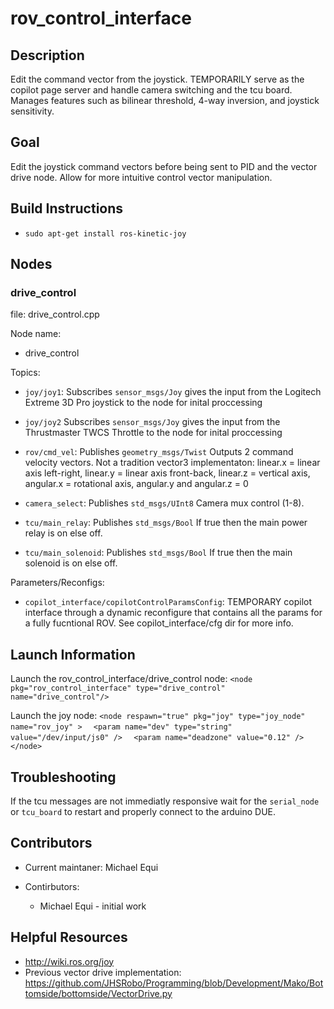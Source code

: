 # rov_control_interface

## Description

Edit the command vector from the joystick. TEMPORARILY serve as the copilot page server and handle camera switching and the tcu board. Manages features such as bilinear threshold, 4-way inversion, and joystick sensitivity.

## Goal

Edit the joystick command vectors before being sent to PID and the vector drive node. Allow for more intuitive control vector manipulation.

## Build Instructions

* `sudo apt-get install ros-kinetic-joy`

## Nodes

### drive_control

file: drive_control.cpp

Node name:
* drive_control

Topics:

* `joy/joy1`:
  Subscribes `sensor_msgs/Joy` gives the input from the Logitech Extreme 3D Pro joystick to the node for inital proccessing

* `joy/joy2`
  Subscribes `sensor_msgs/Joy` gives the input from the Thrustmaster TWCS Throttle to the node for inital proccessing 

* `rov/cmd_vel`:
  Publishes `geometry_msgs/Twist` Outputs 2 command velocity vectors. Not a tradition vector3 implementaton: linear.x = linear axis left-right, linear.y = linear axis front-back, linear.z = vertical axis, angular.x = rotational axis, angular.y and angular.z = 0

* `camera_select`:
  Publishes `std_msgs/UInt8` Camera mux control (1-8).

* `tcu/main_relay`:
  Publishes `std_msgs/Bool` If true then the main power relay is on else off.

* `tcu/main_solenoid`:
  Publishes `std_msgs/Bool` If true then the main solenoid is on else off.

Parameters/Reconfigs:
*  `copilot_interface/copilotControlParamsConfig`: TEMPORARY copilot interface through a dynamic reconfigure that contains all the params for a fully fucntional ROV. See copilot_interface/cfg dir for more info.


## Launch Information
Launch the rov_control_interface/drive_control node:
`<node pkg="rov_control_interface" type="drive_control" name="drive_control"/>`

Launch the joy node:
`<node respawn="true" pkg="joy" type="joy_node" name="rov_joy" >`
`  <param name="dev" type="string" value="/dev/input/js0" />`
`  <param name="deadzone" value="0.12" />`
`</node>`

## Troubleshooting

If the tcu messages are not immediatly responsive wait for the `serial_node` or `tcu_board` to restart and properly connect to the arduino DUE.

## Contributors

* Current maintaner: Michael Equi

* Contirbutors:
  * Michael Equi - initial work

## Helpful Resources

* http://wiki.ros.org/joy
* Previous vector drive implementation: https://github.com/JHSRobo/Programming/blob/Development/Mako/Bottomside/bottomside/VectorDrive.py
